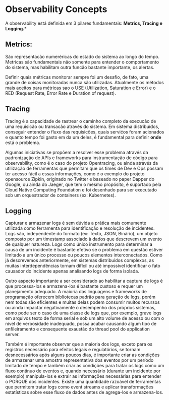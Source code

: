 Observability Concepts
===

A observability está definida em 3 pilares fundamentais: **Metrics, Tracing e Logging.***

Metrics:
--
São representacão numeréricas do estado do sistema ao longo do tempo. Metricas são fundamentais não somente para entender o comportamento do sistema, mas habilitam outra funcão bastante importante, os alertas.

Definir quais métricas monitorar sempre foi um desafio, de fato, uma grande de coisas monitoradas nunca são utilizadas. Atualmente os métodos mais aceitos para métricas sao o USE  (Utilization, Saturation e Error) e o RED (Request Rate, Error Rate e Duration of request).

Tracing
--
Tracing é a capacidade de rastrear o caminho completo da execucão de uma requisicão ou transacão através do sistema. Em sistema distribuídos, conseguir entender o fluxo das requisicões, quais servićos foram acionados e quanto tempo foi gasto em da um deles, é fundamental para definir **onde** está o problema.

Algumas iniciativas se propõem a resolver esse problema através da padronização de APIs e frameworks para instrumentação de código para observability, como é o caso do projeto Opentracing, ou ainda através da utilização de ferramentas que permitam que os times de Dev e Ops possam ter acesso fácil a essas informações, como é o exemplo do projeto opensource Zipkin, originado no Twitter e baseado no paper Dapper do Google, ou ainda do Jaeger, que tem o mesmo propósito, é suportado pela Cloud Native Computing Foundation e foi desenhado para ser executado sob um orquestrador de containers (ex: Kubernetes).


Logging
---
Capturar e armazenar logs é sem dúvida a prática mais comumente utilizada como ferramenta para identificação e resolução de incidentes. Logs são, independente do formato (ex: Texto, JSON, Binário), um objeto composto por um timestamp associado à dados que descrevem um evento de qualquer natureza. Logs como único instrumento para determinar a causa de um incidente é bastante efetivo se o problema em questão estiver limitado a um único processo ou poucos elementos interconectados. Como já descrevemos anteriormente, em sistemas distribuídos complexos, as muitas interdependências tornam difícil ou até impossível identificar o fato causador do incidente apenas analisando logs de forma isolada.

Outro aspecto importante a ser considerado ao habilitar a captura de logs é que processa-los e armazena-los é bastante custoso e requer um planejamento adequado. A maioria das linguagens e frameworks de programação oferecem bibliotecas padrão para geração de logs, porém nem todas são eficientes e muitas delas podem consumir muitos recursos ou ainda impactar negativamente o desempenho dos próprios sistemas, como pode ser o caso de uma classe de logs que, por exemplo, grave logs em arquivos texto de forma serial e sob um alto volume de acesso ou com o nível de verbosidade inadequado, possa acabar causando algum tipo de enfileiramento e consequente exaustão do thread pool do application server.

Também é importante observar que a maioria dos logs, exceto para os registros necessário para efeitos legais e regulatórios, se tornam desnecessários após alguns poucos dias, é importante criar as condições de armazenar uma amostra representativa dos eventos por um período limitado de tempo e também criar as condições para tratar os logs como um fluxo contínuo de eventos e, quando necessário (durante um incidente por exemplo) manipula-los e extrair as informações necessárias para entender o PORQUE dos incidentes. Existe uma quantidade razoável de ferramentas que permitem tratar logs como event streams e aplicar transformações estatísticas sobre esse fluxo de dados antes de agrega-los e armazena-los.
